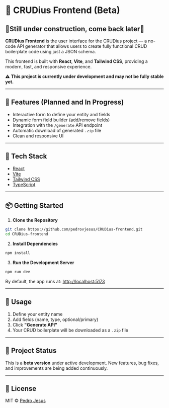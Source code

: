 # 🧩 CRUDius Frontend (Beta)

🚧**Still under construction, come back later**🚧
---

**CRUDius Frontend** is the user interface for the CRUDius project — a no-code API generator that allows users to create fully functional CRUD boilerplate code using just a JSON schema.

This frontend is built with **React**, **Vite**, and **Tailwind CSS**, providing a modern, fast, and responsive experience.

⚠️ **This project is currently under development and may not be fully stable yet.**

---

## 🚀 Features (Planned and In Progress)

- Interactive form to define your entity and fields
- Dynamic form field builder (add/remove fields)
- Integration with the `/generate` API endpoint
- Automatic download of generated `.zip` file
- Clean and responsive UI

---

## 🧱 Tech Stack

- [React](https://reactjs.org/)
- [Vite](https://vitejs.dev/)
- [Tailwind CSS](https://tailwindcss.com/)
- [TypeScript](https://www.typescriptlang.org/)

---

## 📦 Getting Started

1. **Clone the Repository**

```bash
git clone https://github.com/pedrovjesus/CRUDius-frontend.git
cd CRUDius-frontend
````

2. **Install Dependencies**

```bash
npm install
```

3. **Run the Development Server**

```bash
npm run dev
```

By default, the app runs at: [http://localhost:5173](http://localhost:5173)

---

## 🔧 Usage

1. Define your entity name
2. Add fields (name, type, optional/primary)
3. Click **"Generate API"**
4. Your CRUD boilerplate will be downloaded as a `.zip` file

---

## 📌 Project Status

This is a **beta version** under active development. New features, bug fixes, and improvements are being added continuously.

---

## 📄 License

MIT © [Pedro Jesus](https://github.com/pedrovjesus)